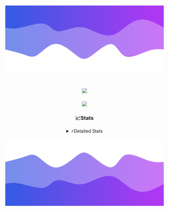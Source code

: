 ![Header](./header.png)
<div align="center">

<h1 align="center">
  <a href="https://git.io/typing-svg">
    <img src="https://readme-typing-svg.herokuapp.com/?lines=Hello,+There!+%F0%9F%91%8B;This+is+chicho.;Owner+on+Ocean;&center=true&size=25">
  </a>
</h1>
  
<p align="center">
  <img src="https://lanyard.cnrad.dev/api/852683595378196480" />
</p>

### 📈Stats
<details>
    <summary> ⚡Detailed Stats</summary>
    <br/>

<!--START_SECTION:waka-->
![Code Time](http://img.shields.io/badge/Code%20Time-1%2C159%20hrs%2029%20mins-blue)

![Profile Views](http://img.shields.io/badge/Profile%20Views-2-blue)

**🐱 My GitHub Data** 

> 📦 256.5 kB Used in GitHub's Storage 
 > 
> 🏆 0 Contributions in the Year 2025
 > 
> 🚫 Not Opted to Hire
 > 
> 📜 15 Public Repositories 
 > 
> 🔑 13 Private Repositories 
 > 
**I'm a Night 🦉** 

```text
🌞 Morning                27 commits          █░░░░░░░░░░░░░░░░░░░░░░░░   04.75 % 
🌆 Daytime                76 commits          ███░░░░░░░░░░░░░░░░░░░░░░   13.38 % 
🌃 Evening                248 commits         ███████████░░░░░░░░░░░░░░   43.66 % 
🌙 Night                  217 commits         ██████████░░░░░░░░░░░░░░░   38.20 % 
```
📅 **I'm Most Productive on Friday** 

```text
Monday                   29 commits          █░░░░░░░░░░░░░░░░░░░░░░░░   05.11 % 
Tuesday                  120 commits         █████░░░░░░░░░░░░░░░░░░░░   21.13 % 
Wednesday                87 commits          ████░░░░░░░░░░░░░░░░░░░░░   15.32 % 
Thursday                 81 commits          ████░░░░░░░░░░░░░░░░░░░░░   14.26 % 
Friday                   133 commits         ██████░░░░░░░░░░░░░░░░░░░   23.42 % 
Saturday                 65 commits          ███░░░░░░░░░░░░░░░░░░░░░░   11.44 % 
Sunday                   53 commits          ██░░░░░░░░░░░░░░░░░░░░░░░   09.33 % 
```


📊 **This Week I Spent My Time On** 

```text
🕑︎ Time Zone: America/Argentina/Buenos_Aires

💬 Programming Languages: 
TypeScript               6 hrs 20 mins       ███████████████░░░░░░░░░░   59.45 % 
Python                   3 hrs 3 mins        ███████░░░░░░░░░░░░░░░░░░   28.73 % 
Text                     21 mins             █░░░░░░░░░░░░░░░░░░░░░░░░   03.34 % 
JSON                     20 mins             █░░░░░░░░░░░░░░░░░░░░░░░░   03.26 % 
JavaScript               11 mins             ░░░░░░░░░░░░░░░░░░░░░░░░░   01.73 % 

🔥 Editors: 
Cursor                   10 hrs 40 mins      █████████████████████████   100.00 % 

🐱‍💻 Projects: 
ocean-backend            7 hrs 18 mins       █████████████████░░░░░░░░   68.48 % 
casa                     3 hrs 21 mins       ████████░░░░░░░░░░░░░░░░░   31.52 % 

💻 Operating System: 
Windows                  10 hrs 40 mins      █████████████████████████   100.00 % 
```

**I Mostly Code in JavaScript** 

```text
HTML                     7 repos             █████░░░░░░░░░░░░░░░░░░░░   18.92 % 
TypeScript               4 repos             ███░░░░░░░░░░░░░░░░░░░░░░   10.81 % 
Astro                    2 repos             █░░░░░░░░░░░░░░░░░░░░░░░░   05.41 % 
C                        1 repo              █░░░░░░░░░░░░░░░░░░░░░░░░   02.70 % 
SCSS                     1 repo              █░░░░░░░░░░░░░░░░░░░░░░░░   02.70 % 
```




 Last Updated on 30/03/2025 18:20:50 UTC
<!--END_SECTION:waka-->
</details>

![Footer](./footer.png)
